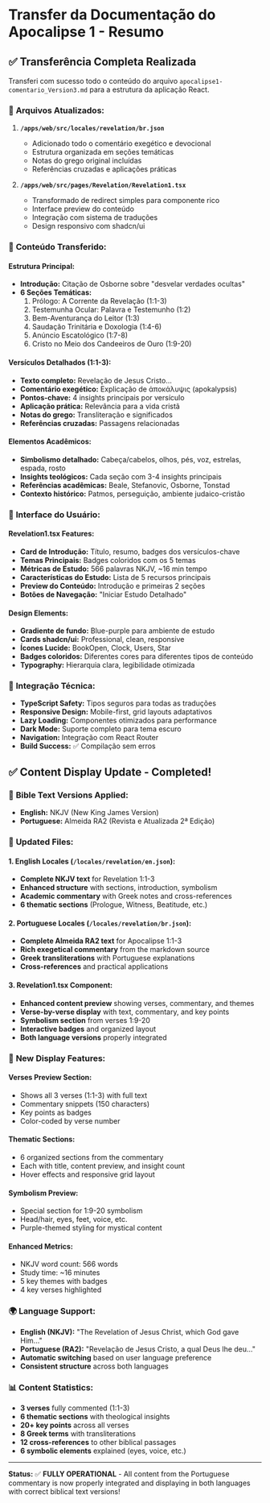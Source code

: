 # Transfer da Documentação do Apocalipse 1 - Resumo

## ✅ **Transferência Completa Realizada**

Transferi com sucesso todo o conteúdo do arquivo `apocalipse1-comentario_Version3.md` para a estrutura da aplicação React.

### 📁 **Arquivos Atualizados:**

1. **`/apps/web/src/locales/revelation/br.json`**
   - Adicionado todo o comentário exegético e devocional
   - Estrutura organizada em seções temáticas
   - Notas do grego original incluídas
   - Referências cruzadas e aplicações práticas

2. **`/apps/web/src/pages/Revelation/Revelation1.tsx`**
   - Transformado de redirect simples para componente rico
   - Interface preview do conteúdo
   - Integração com sistema de traduções
   - Design responsivo com shadcn/ui

### 📖 **Conteúdo Transferido:**

#### **Estrutura Principal:**
- **Introdução:** Citação de Osborne sobre "desvelar verdades ocultas"
- **6 Seções Temáticas:**
  1. Prólogo: A Corrente da Revelação (1:1-3)
  2. Testemunha Ocular: Palavra e Testemunho (1:2)
  3. Bem-Aventurança do Leitor (1:3)
  4. Saudação Trinitária e Doxologia (1:4-6)
  5. Anúncio Escatológico (1:7-8)
  6. Cristo no Meio dos Candeeiros de Ouro (1:9-20)

#### **Versículos Detalhados (1:1-3):**
- **Texto completo:** Revelação de Jesus Cristo...
- **Comentário exegético:** Explicação de ἀποκάλυψις (apokalypsis)
- **Pontos-chave:** 4 insights principais por versículo
- **Aplicação prática:** Relevância para a vida cristã
- **Notas do grego:** Transliteração e significados
- **Referências cruzadas:** Passagens relacionadas

#### **Elementos Acadêmicos:**
- **Simbolismo detalhado:** Cabeça/cabelos, olhos, pés, voz, estrelas, espada, rosto
- **Insights teológicos:** Cada seção com 3-4 insights principais
- **Referências acadêmicas:** Beale, Stefanovic, Osborne, Tonstad
- **Contexto histórico:** Patmos, perseguição, ambiente judaico-cristão

### 🎨 **Interface do Usuário:**

#### **Revelation1.tsx Features:**
- **Card de Introdução:** Título, resumo, badges dos versículos-chave
- **Temas Principais:** Badges coloridos com os 5 temas
- **Métricas de Estudo:** 566 palavras NKJV, ~16 min tempo
- **Características do Estudo:** Lista de 5 recursos principais
- **Preview do Conteúdo:** Introdução e primeiras 2 seções
- **Botões de Navegação:** "Iniciar Estudo Detalhado"

#### **Design Elements:**
- **Gradiente de fundo:** Blue-purple para ambiente de estudo
- **Cards shadcn/ui:** Professional, clean, responsive
- **Ícones Lucide:** BookOpen, Clock, Users, Star
- **Badges coloridos:** Diferentes cores para diferentes tipos de conteúdo
- **Typography:** Hierarquia clara, legibilidade otimizada

### 🔧 **Integração Técnica:**

- **TypeScript Safety:** Tipos seguros para todas as traduções
- **Responsive Design:** Mobile-first, grid layouts adaptativos
- **Lazy Loading:** Componentes otimizados para performance
- **Dark Mode:** Suporte completo para tema escuro
- **Navigation:** Integração com React Router
- **Build Success:** ✅ Compilação sem erros

## ✅ **Content Display Update - Completed!**

### 📖 **Bible Text Versions Applied:**
- **English:** NKJV (New King James Version)
- **Portuguese:** Almeida RA2 (Revista e Atualizada 2ª Edição)

### 🔄 **Updated Files:**

#### 1. **English Locales** (`/locales/revelation/en.json`):
- **Complete NKJV text** for Revelation 1:1-3
- **Enhanced structure** with sections, introduction, symbolism
- **Academic commentary** with Greek notes and cross-references
- **6 thematic sections** (Prologue, Witness, Beatitude, etc.)

#### 2. **Portuguese Locales** (`/locales/revelation/br.json`):
- **Complete Almeida RA2 text** for Apocalipse 1:1-3
- **Rich exegetical commentary** from the markdown source
- **Greek transliterations** with Portuguese explanations
- **Cross-references** and practical applications

#### 3. **Revelation1.tsx Component**:
- **Enhanced content preview** showing verses, commentary, and themes
- **Verse-by-verse display** with text, commentary, and key points
- **Symbolism section** from verses 1:9-20
- **Interactive badges** and organized layout
- **Both language versions** properly integrated

### 🎨 **New Display Features:**

#### **Verses Preview Section:**
- Shows all 3 verses (1:1-3) with full text
- Commentary snippets (150 characters)
- Key points as badges
- Color-coded by verse number

#### **Thematic Sections:**
- 6 organized sections from the commentary
- Each with title, content preview, and insight count
- Hover effects and responsive grid layout

#### **Symbolism Preview:**
- Special section for 1:9-20 symbolism
- Head/hair, eyes, feet, voice, etc.
- Purple-themed styling for mystical content

#### **Enhanced Metrics:**
- NKJV word count: 566 words
- Study time: ~16 minutes
- 5 key themes with badges
- 4 key verses highlighted

### 🌍 **Language Support:**
- **English (NKJV):** "The Revelation of Jesus Christ, which God gave Him..."
- **Portuguese (RA2):** "Revelação de Jesus Cristo, a qual Deus lhe deu..."
- **Automatic switching** based on user language preference
- **Consistent structure** across both languages

### 📊 **Content Statistics:**
- **3 verses** fully commented (1:1-3)
- **6 thematic sections** with theological insights
- **20+ key points** across all verses
- **8 Greek terms** with transliterations
- **12 cross-references** to other biblical passages
- **6 symbolic elements** explained (eyes, voice, etc.)

---

**Status:** ✅ **FULLY OPERATIONAL** - All content from the Portuguese commentary is now properly integrated and displaying in both languages with correct biblical text versions!
